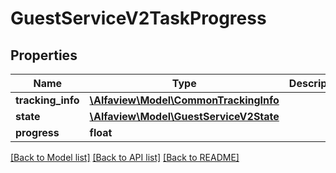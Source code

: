 # GuestServiceV2TaskProgress

## Properties
Name | Type | Description | Notes
------------ | ------------- | ------------- | -------------
**tracking_info** | [**\Alfaview\Model\CommonTrackingInfo**](CommonTrackingInfo.md) |  | [optional] 
**state** | [**\Alfaview\Model\GuestServiceV2State**](GuestServiceV2State.md) |  | [optional] 
**progress** | **float** |  | [optional] 

[[Back to Model list]](../README.md#documentation-for-models) [[Back to API list]](../README.md#documentation-for-api-endpoints) [[Back to README]](../README.md)



